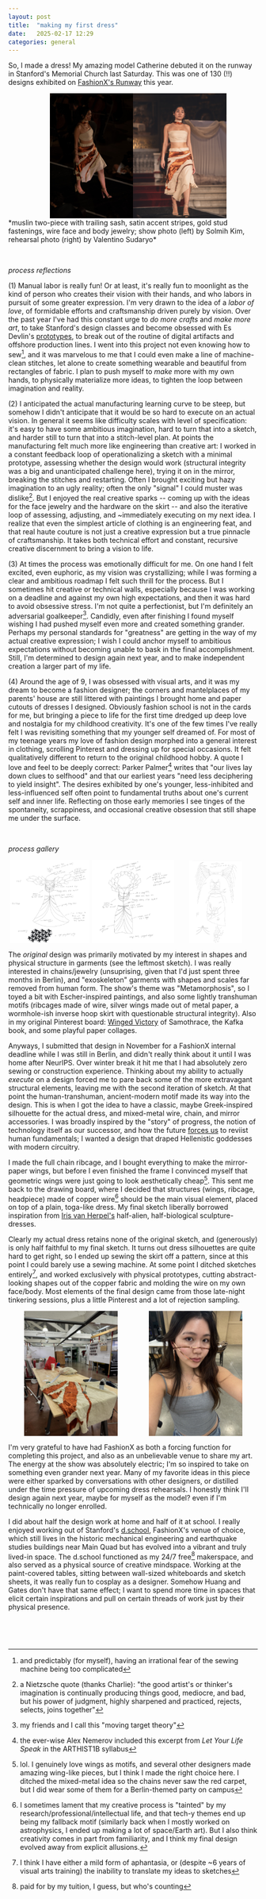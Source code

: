 ```yaml
---
layout: post
title:  "making my first dress"
date:   2025-02-17 12:29
categories: general
---
```


So, I made a dress! My amazing model Catherine debuted it on the runway in Stanford's Memorial Church last Saturday. This was one of 130 (!!) designs exhibited on [FashionX's Runway](https://news.stanford.edu/stories/2025/02/fashionx-brings-the-runway-to-a-sold-out-show-at-memorial-church) this year.

<div style="display: flex; flex-wrap: wrap;">
    <div style="width: 50%; aspect-ratio: 1/1; display: flex; align-items: center; justify-content: right;">
        <img src="assets/catherine.jpg" alt="runway" style=" max-height: 100%; object-fit: contain;">
    </div>
    <div style="width: 50%; aspect-ratio: 1/1; display: flex; align-items: center; justify-content: left;">
        <img src="assets/catherine2.png" alt="rehearsal" style=" max-height: 100%; object-fit: contain;">
    </div>
</div>
*muslin two-piece with trailing sash, satin accent stripes, gold stud fastenings, wire face and body jewelry; show photo (left) by Solmih Kim, rehearsal photo (right) by Valentino Sudaryo*

&nbsp; 

*process reflections*

(1) Manual labor is really fun! Or at least, it's really fun to moonlight as the kind of person who creates their vision with their hands, and who labors in pursuit of some greater expression. I'm very drawn to the idea of a *labor of love*, of formidable efforts and craftsmanship driven purely by vision. Over the past year I've had this constant urge to *do more crafts* and *make more art*, to take Stanford's design classes and become obsessed with Es Devlin's [prototypes](https://www.artbasel.com/news/artist-stage-designer-es-devlin-each-piece-has-to-be-a-prototype), to break out of the routine of digital artifacts and offshore production lines. I went into this project not even knowing how to sew[^fear], and it was marvelous to me that I could even make a line of machine-clean stitches, let alone to create something wearable and beautiful from rectangles of fabric. I plan to push myself to *make* more with my own hands, to physically materialize more ideas, to tighten the loop between imagination and reality. 

(2) I anticipated the actual manufacturing learning curve to be steep, but somehow I didn't anticipate that it would be so hard to execute on an actual vision. In general it seems like difficulty scales with level of specification: it's easy to have some ambitious imagination, hard to turn that into a sketch, and harder still to turn that into a stitch-level plan. At points the manufacturing felt much more like engineering than creative art: I worked in a constant feedback loop of operationalizing a sketch with a minimal prototype, assessing whether the design would work (structural integrity was a big and unanticipated challenge here), trying it on in the mirror, breaking the stitches and restarting. Often I brought exciting but hazy imagination to an ugly reality; often the only "signal" I could muster was dislike[^nietzsche]. But I enjoyed the real creative sparks -- coming up with the ideas for the face jewelry and the hardware on the skirt -- and also the iterative loop of assessing, adjusting, and ~immediately executing on my next idea. I realize that even the simplest article of clothing is an engineering feat, and that real haute couture is not just a creative expression but a true pinnacle of craftsmanship. It takes both technical effort and constant, recursive creative discernment to bring a vision to life. 

(3) At times the process was emotionally difficult for me. On one hand I felt excited, even euphoric, as my vision was crystallizing; while I was forming a clear and ambitious roadmap I felt such thrill for the process. But I sometimes hit creative or technical walls, especially because I was working on a deadline and against my own high expectations, and then it was hard to avoid obsessive stress. I'm not quite a perfectionist, but I'm definitely an adversarial goalkeeper[^target]. Candidly, even after finishing I found myself wishing I had pushed myself even more and created something grander. Perhaps my personal standards for "greatness" are getting in the way of my actual creative expression; I wish I could anchor myself to ambitious expectations without becoming unable to bask in the final accomplishment. Still, I'm determined to design again next year, and to make independent creation a larger part of my life.

(4) Around the age of 9, I was obsessed with visual arts, and it was my dream to become a fashion designer; the corners and mantelplaces of my parents' house are still littered with paintings I brought home and paper cutouts of dresses I designed. Obviously fashion school is not in the cards for me, but bringing a piece to life for the first time dredged up deep love and nostalgia for my childhood creativity. It's one of the few times I've really felt I was revisiting something that my younger self dreamed of. For most of my teenage years my love of fashion design morphed into a general interest in clothing, scrolling Pinterest and dressing up for special occasions. It felt qualitatively different to return to the original childhood hobby. A quote I love and feel to be deeply correct: Parker Palmer[^arthist] writes that "our lives lay down clues to selfhood" and that our earliest years "need less deciphering to yield insight". The desires exhibited by one's younger, less-inhibited and less-influenced self often point to fundamental truths about one's current self and inner life. Reflecting on those early memories I see tinges of the spontaneity, scrappiness, and occasional creative obsession that still shape me under the surface.

&nbsp; 

*process gallery*
<div style="display: flex; flex-wrap: wrap;">
    <div style="width: 33.33%; aspect-ratio: 1/1; display: flex; align-items: center; justify-content: center;">
        <img src="assets/fx_original.jpg" alt="first sketch" style="max-width: 100%; max-height: 100%; object-fit: contain;">
    </div>
    <div style="width: 33.33%; aspect-ratio: 1/1; display: flex; align-items: center; justify-content: center;">
        <img src="assets/fx_middle.jpg" alt="middle sketch" style="max-width: 100%; max-height: 100%; object-fit: contain;">
    </div>
    <div style="width: 33.33%; aspect-ratio: 1/1; display: flex; align-items: center; justify-content: center;">
        <img src="assets/fx_latest.jpg" alt="latest sketch" style="max-width: 100%; max-height: 100%; object-fit: contain;">
    </div>
</div>

The *original* design was primarily motivated by my interest in shapes and physical structure in garments (see the leftmost sketch). I was really interested in chains/jewelry (unsuprising, given that I'd just spent three months in Berlin), and "exoskeleton" garments with shapes and scales far removed from human form. The show's theme was "Metamorphosis", so I toyed a bit with Escher-inspired paintings, and also some lightly transhuman motifs (ribcages made of wire, silver wings made out of metal paper, a wormhole-ish inverse hoop skirt with questionable structural integrity). Also in my original Pinterest board: [Winged Victory](https://en.wikipedia.org/wiki/Winged_Victory_of_Samothrace) of Samothrace, the Kafka book, and some playful paper collages.

Anyways, I submitted that design in November for a FashionX internal deadline while I was still in Berlin, and didn't really think about it until I was home after NeurIPS. Over winter break it hit me that I had absolutely zero sewing or construction experience. Thinking about my ability to actually *execute* on a design forced me to pare back some of the more extravagant structural elements, leaving me with the second iteration of sketch. At that point the human-transhuman, ancient-modern motif made its way into the design. This is when I got the idea to have a classic, maybe Greek-inspired silhouette for the actual dress, and mixed-metal wire, chain, and mirror accessories. I was broadly inspired by the "story" of progress, the notion of technology itself as our successor, and how the future [forces us](https://christine8888.github.io/ai-spirituality.html) to reviist human fundamentals; I wanted a design that draped Hellenistic goddesses with modern circuitry.

I made the full chain ribcage, and I bought everything to make the mirror-paper wings, but before I even finished the frame I convinced myself that geometric wings were just going to look aesthetically cheap[^wings]. This sent me back to the drawing board, where I decided that structures (wings, ribcage, headpiece) made of copper wire[^tech] should be the main visual element, placed on top of a plain, toga-like dress. My final sketch liberally borrowed inspiration from [Iris van Herpel's](https://www.artbasel.com/news/iris-van-herpen-dutch-fashion-designer-couture-musee-arts-decoratifs-paris-2024) half-alien, half-biological sculpture-dresses.

Clearly my actual dress retains none of the original sketch, and (generously) is only half faithful to my final sketch. It turns out dress silhouettes are quite hard to get right, so I ended up sewing the skirt off a pattern, since at this point I could barely use a sewing machine. At some point I ditched sketches entirely[^aphantasia], and worked exclusively with physical prototypes, cutting abstract-looking shapes out of the copper fabric and molding the wire on my own face/body. Most elements of the final design came from those late-night tinkering sessions, plus a little Pinterest and a lot of rejection sampling.

<div style = "display: flex; flex-wrap: wrap;">
    <div style="width: 50%; aspect-ratio: 1/1; display: flex; align-items: center; justify-content: center;">
        <img src="assets/dschool2.jpg" alt="" style="max-width: 100%; max-height: 100%; object-fit: contain;">
    </div>
    <div style="width: 50%; aspect-ratio: 1/1; display: flex; align-items: center; justify-content: center;">
        <img src="assets/wire.jpg" alt="me trying on the face jewelry" style="max-width: 100%; max-height: 100%; object-fit: contain;">
    </div>
</div>

I'm very grateful to have had FashionX as both a forcing function for completing this project, and also as an unbelievable venue to share my art. The energy at the show was absolutely electric; I'm so inspired to take on something even grander next year. Many of my favorite ideas in this piece were either sparked by conversations with other designers, or distilled under the time pressure of upcoming dress rehearsals. I honestly think I'll design again next year, maybe for myself as the model? even if I'm technically no longer enrolled.

I did about half the design work at home and half of it at school. I really enjoyed working out of Stanford's [d.school](https://dschool.stanford.edu/), FashionX's venue of choice, which still lives in the historic mechanical engineering and earthquake studies buildings near Main Quad but has evolved into a vibrant and truly lived-in space. The d.school functioned as my 24/7 free[^tuition] makerspace, and also served as a physical source of creative mindspace. Working at the paint-covered tables, sitting between wall-sized whiteboards and sketch sheets, it was really fun to cosplay as a designer. Somehow Huang and Gates don't have that same effect; I want to spend more time in spaces that elicit certain inspirations and pull on certain threads of work just by their physical presence.


&nbsp;

&nbsp;

[^nietzsche]: a Nietzsche quote (thanks Charlie): "the good artist's or thinker's imagination is continually producing things good, mediocre, and bad, but his power of judgment, highly sharpened and practiced, rejects, selects, joins together"
[^arthist]: the ever-wise Alex Nemerov included this excerpt from *Let Your Life Speak* in the ARTHIST1B syllabus
[^fear]: and predictably (for myself), having an irrational fear of the sewing machine being too complicated
[^target]: my friends and I call this "moving target theory"
[^tuition]: paid for by my tuition, I guess, but who's counting
[^wings]: lol. I genuinely love wings as motifs, and several other designers made amazing wing-like pieces, but I think I made the right choice here. I ditched the mixed-metal idea so the chains never saw the red carpet, but I did wear some of them for a Berlin-themed party on campus
[^tech]: I sometimes lament that my creative process is "tainted" by my research/professional/intellectual life, and that tech-y themes end up being my fallback motif (similarly back when I mostly worked on astrophysics, I ended up making a lot of space/Earth art). But I also think creativity comes in part from familiarity, and I think my final design evolved away from explicit allusions.
[^aphantasia]: I think I have either a mild form of aphantasia, or (despite ~6 years of visual arts training) the inability to translate my ideas to sketches